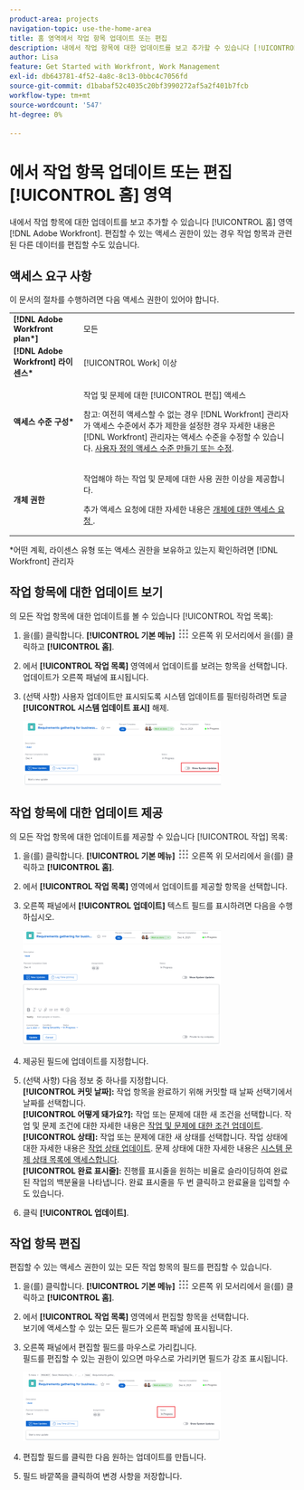```yaml
---
product-area: projects
navigation-topic: use-the-home-area
title: 홈 영역에서 작업 항목 업데이트 또는 편집
description: 내에서 작업 항목에 대한 업데이트를 보고 추가할 수 있습니다 [!UICONTROL 홈] Adobe Workfront 지역. 편집할 수 있는 액세스 권한이 있는 경우 작업 항목과 관련된 다른 데이터를 편집할 수도 있습니다.
author: Lisa
feature: Get Started with Workfront, Work Management
exl-id: db643781-4f52-4a8c-8c13-0bbc4c7056fd
source-git-commit: d1babaf52c4035c20bf3990272af5a2f401b7fcb
workflow-type: tm+mt
source-wordcount: '547'
ht-degree: 0%

---
```


# 에서 작업 항목 업데이트 또는 편집 [!UICONTROL 홈] 영역

내에서 작업 항목에 대한 업데이트를 보고 추가할 수 있습니다 [!UICONTROL 홈] 영역 [!DNL Adobe Workfront]. 편집할 수 있는 액세스 권한이 있는 경우 작업 항목과 관련된 다른 데이터를 편집할 수도 있습니다.

## 액세스 요구 사항

이 문서의 절차를 수행하려면 다음 액세스 권한이 있어야 합니다.

<table style="table-layout:auto"> 
 <col> 
 </col> 
 <col> 
 </col> 
 <tbody> 
  <tr> 
   <td role="rowheader"><strong>[!DNL Adobe Workfront plan*]</strong></td> 
   <td> <p>모든</p> </td> 
  </tr> 
  <tr> 
   <td role="rowheader"><strong>[!DNL Adobe Workfront] 라이센스*</strong></td> 
   <td> <p>[!UICONTROL Work] 이상</p> </td> 
  </tr> 
  <tr> 
   <td role="rowheader"><strong>액세스 수준 구성*</strong></td> 
   <td> <p>작업 및 문제에 대한 [!UICONTROL 편집] 액세스</p> <p>참고: 여전히 액세스할 수 없는 경우 [!DNL Workfront] 관리자가 액세스 수준에서 추가 제한을 설정한 경우 자세한 내용은 [!DNL Workfront] 관리자는 액세스 수준을 수정할 수 있습니다. <a href="../../../administration-and-setup/add-users/configure-and-grant-access/create-modify-access-levels.md" class="MCXref xref">사용자 정의 액세스 수준 만들기 또는 수정</a>.</p> </td> 
  </tr> 
  <tr> 
   <td role="rowheader"><strong>개체 권한</strong></td> 
   <td> <p>작업해야 하는 작업 및 문제에 대한 사용 권한 이상을 제공합니다.</p> <p>추가 액세스 요청에 대한 자세한 내용은 <a href="../../../workfront-basics/grant-and-request-access-to-objects/request-access.md" class="MCXref xref">개체에 대한 액세스 요청 </a>.</p> </td> 
  </tr> 
 </tbody> 
</table>

&#42;어떤 계획, 라이센스 유형 또는 액세스 권한을 보유하고 있는지 확인하려면 [!DNL Workfront] 관리자

## 작업 항목에 대한 업데이트 보기

의 모든 작업 항목에 대한 업데이트를 볼 수 있습니다 [!UICONTROL 작업 목록]:

1. 을(를) 클릭합니다. **[!UICONTROL 기본 메뉴]** ![](assets/main-menu-icon.png) 오른쪽 위 모서리에서 을(를) 클릭하고 **[!UICONTROL 홈]**.
1. 에서 **[!UICONTROL 작업 목록]** 영역에서 업데이트를 보려는 항목을 선택합니다.\
   업데이트가 오른쪽 패널에 표시됩니다.

1. (선택 사항) 사용자 업데이트만 표시되도록 시스템 업데이트를 필터링하려면 토글 **[!UICONTROL 시스템 업데이트 표시]** 해제.

   ![](assets/show-system-updates-home-350x114.png)

## 작업 항목에 대한 업데이트 제공

의 모든 작업 항목에 대한 업데이트를 제공할 수 있습니다 [!UICONTROL 작업] 목록:

1. 을(를) 클릭합니다. **[!UICONTROL 기본 메뉴]** ![](assets/main-menu-icon.png) 오른쪽 위 모서리에서 을(를) 클릭하고 **[!UICONTROL 홈]**.
1. 에서 **[!UICONTROL 작업 목록]** 영역에서 업데이트를 제공할 항목을 선택합니다.
1. 오른쪽 패널에서 **[!UICONTROL 업데이트]** 텍스트 필드를 표시하려면 다음을 수행하십시오.

   ![](assets/make-an-update-box-expanded-home-nwe-350x204.png)

1. 제공된 필드에 업데이트를 지정합니다.
1. (선택 사항) 다음 정보 중 하나를 지정합니다.\
   **[!UICONTROL 커밋 날짜]:** 작업 항목을 완료하기 위해 커밋할 때 날짜 선택기에서 날짜를 선택합니다.\
   **[!UICONTROL 어떻게 돼가요?]:** 작업 또는 문제에 대한 새 조건을 선택합니다. 작업 및 문제 조건에 대한 자세한 내용은 [작업 및 문제에 대한 조건 업데이트](../../../manage-work/projects/updating-work-in-a-project/update-condition-for-tasks-and-issues.md).\
   **[!UICONTROL 상태]:** 작업 또는 문제에 대한 새 상태를 선택합니다. 작업 상태에 대한 자세한 내용은 [작업 상태 업데이트](../../../manage-work/projects/updating-work-in-a-project/update-task-status.md). 문제 상태에 대한 자세한 내용은 [시스템 문제 상태 목록에 액세스합니다](../../../administration-and-setup/customize-workfront/creating-custom-status-and-priority-labels/issue-statuses.md).\
   **[!UICONTROL 완료 표시줄]:** 진행률 표시줄을 원하는 비율로 슬라이딩하여 완료된 작업의 백분율을 나타냅니다. 완료 표시줄을 두 번 클릭하고 완료율을 입력할 수도 있습니다.

1. 클릭 **[!UICONTROL 업데이트]**.

## 작업 항목 편집

편집할 수 있는 액세스 권한이 있는 모든 작업 항목의 필드를 편집할 수 있습니다.

1. 을(를) 클릭합니다. **[!UICONTROL 기본 메뉴]** ![](assets/main-menu-icon.png) 오른쪽 위 모서리에서 을(를) 클릭하고 **[!UICONTROL 홈]**.
1. 에서 **[!UICONTROL 작업 목록]** 영역에서 편집할 항목을 선택합니다.\
   보기에 액세스할 수 있는 모든 필드가 오른쪽 패널에 표시됩니다.

1. 오른쪽 패널에서 편집할 필드를 마우스로 가리킵니다.\
   필드를 편집할 수 있는 권한이 있으면 마우스로 가리키면 필드가 강조 표시됩니다.

   ![](assets/home-350x123.png)

1. 편집할 필드를 클릭한 다음 원하는 업데이트를 만듭니다.
1. 필드 바깥쪽을 클릭하여 변경 사항을 저장합니다.
